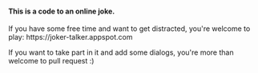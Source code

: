 <h4>This is a code to an online joke.</h4>

<p>If you have some free time and want to get distracted, you're welcome to play: https://joker-talker.appspot.com</p>
<p>If you want to take part in it and add some dialogs, you're more than welcome to pull request :)</p>